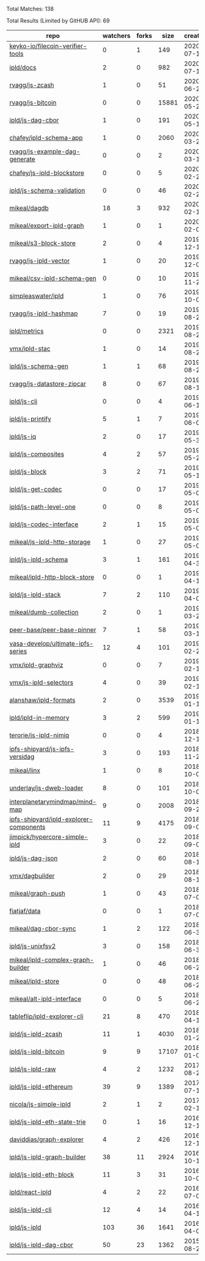 Total Matches: 138

Total Results (Limited by GitHUB API): 69

| repo | watchers | forks | size | created | pushed |
| ---- | -------- | ----- | ---- | ------- | ------ |
| [keyko-io/filecoin-verifier-tools](https://github.com/keyko-io/filecoin-verifier-tools)| 0 | 1 | 149| 2020-07-15 | 2020-07-28 |
| [ipld/docs](https://github.com/ipld/docs)| 2 | 0 | 982| 2020-07-10 | 2020-07-29 |
| [rvagg/js-zcash](https://github.com/rvagg/js-zcash)| 1 | 0 | 51| 2020-06-29 | 2020-06-29 |
| [rvagg/js-bitcoin](https://github.com/rvagg/js-bitcoin)| 0 | 0 | 15881| 2020-05-27 | 2020-06-29 |
| [ipld/js-dag-cbor](https://github.com/ipld/js-dag-cbor)| 1 | 0 | 191| 2020-05-12 | 2020-07-19 |
| [chafey/ipld-schema-app](https://github.com/chafey/ipld-schema-app)| 1 | 0 | 2060| 2020-03-20 | 2020-07-19 |
| [rvagg/js-example-dag-generate](https://github.com/rvagg/js-example-dag-generate)| 0 | 0 | 2| 2020-03-18 | 2020-03-18 |
| [chafey/js-ipld-blockstore](https://github.com/chafey/js-ipld-blockstore)| 0 | 0 | 5| 2020-02-28 | 2020-02-29 |
| [ipld/js-schema-validation](https://github.com/ipld/js-schema-validation)| 0 | 0 | 46| 2020-02-27 | 2020-06-24 |
| [mikeal/dagdb](https://github.com/mikeal/dagdb)| 18 | 3 | 932| 2020-02-13 | 2020-07-25 |
| [mikeal/export-ipld-graph](https://github.com/mikeal/export-ipld-graph)| 1 | 0 | 1| 2020-02-05 | 2020-02-05 |
| [mikeal/s3-block-store](https://github.com/mikeal/s3-block-store)| 2 | 0 | 4| 2019-12-10 | 2020-06-16 |
| [rvagg/js-ipld-vector](https://github.com/rvagg/js-ipld-vector)| 1 | 0 | 20| 2019-12-09 | 2019-12-09 |
| [mikeal/csv-ipld-schema-gen](https://github.com/mikeal/csv-ipld-schema-gen)| 0 | 0 | 10| 2019-11-27 | 2020-06-16 |
| [simpleaswater/ipld](https://github.com/simpleaswater/ipld)| 1 | 0 | 76| 2019-10-05 | 2020-07-18 |
| [rvagg/js-ipld-hashmap](https://github.com/rvagg/js-ipld-hashmap)| 7 | 0 | 19| 2019-08-26 | 2019-08-28 |
| [ipld/metrics](https://github.com/ipld/metrics)| 0 | 0 | 2321| 2019-08-25 | 2020-07-28 |
| [vmx/ipld-stac](https://github.com/vmx/ipld-stac)| 1 | 0 | 14| 2019-08-22 | 2020-03-20 |
| [ipld/js-schema-gen](https://github.com/ipld/js-schema-gen)| 1 | 1 | 68| 2019-08-22 | 2020-06-18 |
| [rvagg/js-datastore-zipcar](https://github.com/rvagg/js-datastore-zipcar)| 8 | 0 | 67| 2019-08-12 | 2019-12-13 |
| [ipld/js-cli](https://github.com/ipld/js-cli)| 0 | 0 | 4| 2019-06-14 | 2020-06-18 |
| [ipld/js-printify](https://github.com/ipld/js-printify)| 5 | 1 | 7| 2019-06-04 | 2020-06-18 |
| [ipld/js-iq](https://github.com/ipld/js-iq)| 2 | 0 | 17| 2019-05-31 | 2020-06-18 |
| [ipld/js-composites](https://github.com/ipld/js-composites)| 4 | 2 | 57| 2019-05-27 | 2020-01-10 |
| [ipld/js-block](https://github.com/ipld/js-block)| 3 | 2 | 71| 2019-05-19 | 2020-07-20 |
| [ipld/js-get-codec](https://github.com/ipld/js-get-codec)| 0 | 0 | 17| 2019-05-09 | 2020-06-18 |
| [ipld/js-path-level-one](https://github.com/ipld/js-path-level-one)| 0 | 0 | 8| 2019-05-07 | 2020-06-18 |
| [ipld/js-codec-interface](https://github.com/ipld/js-codec-interface)| 2 | 1 | 15| 2019-05-03 | 2020-06-18 |
| [mikeal/js-ipld-http-storage](https://github.com/mikeal/js-ipld-http-storage)| 1 | 0 | 27| 2019-05-02 | 2019-08-29 |
| [ipld/js-ipld-schema](https://github.com/ipld/js-ipld-schema)| 3 | 1 | 161| 2019-04-30 | 2019-11-28 |
| [mikeal/ipld-http-block-store](https://github.com/mikeal/ipld-http-block-store)| 0 | 0 | 1| 2019-04-19 | 2019-04-19 |
| [ipld/js-ipld-stack](https://github.com/ipld/js-ipld-stack)| 7 | 2 | 110| 2019-04-02 | 2019-05-23 |
| [mikeal/dumb-collection](https://github.com/mikeal/dumb-collection)| 2 | 0 | 1| 2019-03-26 | 2019-03-26 |
| [peer-base/peer-base-pinner](https://github.com/peer-base/peer-base-pinner)| 7 | 1 | 58| 2019-03-12 | 2019-05-07 |
| [vasa-develop/ultimate-ipfs-series](https://github.com/vasa-develop/ultimate-ipfs-series)| 12 | 4 | 101| 2019-02-22 | 2020-07-16 |
| [vmx/ipld-graphviz](https://github.com/vmx/ipld-graphviz)| 0 | 0 | 7| 2019-02-14 | 2019-06-03 |
| [vmx/js-ipld-selectors](https://github.com/vmx/js-ipld-selectors)| 4 | 0 | 39| 2019-02-13 | 2019-03-06 |
| [alanshaw/ipld-formats](https://github.com/alanshaw/ipld-formats)| 2 | 0 | 3539| 2019-01-17 | 2019-01-18 |
| [ipld/ipld-in-memory](https://github.com/ipld/ipld-in-memory)| 3 | 2 | 599| 2019-01-13 | 2020-07-23 |
| [terorie/js-ipld-nimiq](https://github.com/terorie/js-ipld-nimiq)| 0 | 0 | 4| 2018-12-14 | 2018-12-14 |
| [ipfs-shipyard/js-ipfs-versidag](https://github.com/ipfs-shipyard/js-ipfs-versidag)| 3 | 0 | 193| 2018-11-27 | 2018-12-11 |
| [mikeal/linx](https://github.com/mikeal/linx)| 1 | 0 | 8| 2018-10-07 | 2018-10-07 |
| [underlay/js-dweb-loader](https://github.com/underlay/js-dweb-loader)| 8 | 0 | 101| 2018-10-04 | 2020-07-16 |
| [interplanetarymindmap/mind-map](https://github.com/interplanetarymindmap/mind-map)| 9 | 0 | 2008| 2018-09-20 | 2018-11-15 |
| [ipfs-shipyard/ipld-explorer-components](https://github.com/ipfs-shipyard/ipld-explorer-components)| 11 | 9 | 4175| 2018-09-05 | 2020-07-28 |
| [jimpick/hypercore-simple-ipld](https://github.com/jimpick/hypercore-simple-ipld)| 3 | 0 | 22| 2018-09-04 | 2018-10-15 |
| [ipld/js-dag-json](https://github.com/ipld/js-dag-json)| 2 | 0 | 60| 2018-08-14 | 2020-07-19 |
| [vmx/dagbuilder](https://github.com/vmx/dagbuilder)| 2 | 0 | 29| 2018-08-10 | 2020-04-29 |
| [mikeal/graph-push](https://github.com/mikeal/graph-push)| 1 | 0 | 43| 2018-07-03 | 2018-07-07 |
| [fiatjaf/data](https://github.com/fiatjaf/data)| 0 | 0 | 1| 2018-07-01 | 2018-07-01 |
| [mikeal/dag-cbor-sync](https://github.com/mikeal/dag-cbor-sync)| 1 | 2 | 122| 2018-06-30 | 2020-04-23 |
| [ipld/js-unixfsv2](https://github.com/ipld/js-unixfsv2)| 3 | 0 | 158| 2018-06-30 | 2020-06-18 |
| [mikeal/ipld-complex-graph-builder](https://github.com/mikeal/ipld-complex-graph-builder)| 1 | 0 | 46| 2018-06-28 | 2018-06-29 |
| [mikeal/ipld-store](https://github.com/mikeal/ipld-store)| 0 | 0 | 48| 2018-06-27 | 2018-06-28 |
| [mikeal/alt-ipld-interface](https://github.com/mikeal/alt-ipld-interface)| 0 | 0 | 5| 2018-06-26 | 2018-06-26 |
| [tableflip/ipld-explorer-cli](https://github.com/tableflip/ipld-explorer-cli)| 21 | 8 | 470| 2018-04-18 | 2018-11-09 |
| [ipld/js-ipld-zcash](https://github.com/ipld/js-ipld-zcash)| 11 | 1 | 4030| 2018-01-22 | 2020-07-23 |
| [ipld/js-ipld-bitcoin](https://github.com/ipld/js-ipld-bitcoin)| 9 | 9 | 17107| 2018-01-05 | 2020-07-23 |
| [ipld/js-ipld-raw](https://github.com/ipld/js-ipld-raw)| 4 | 2 | 1232| 2017-08-25 | 2020-06-09 |
| [ipld/js-ipld-ethereum](https://github.com/ipld/js-ipld-ethereum)| 39 | 9 | 1389| 2017-07-10 | 2020-07-23 |
| [nicola/js-simple-ipld](https://github.com/nicola/js-simple-ipld)| 2 | 1 | 2| 2017-02-17 | 2017-02-17 |
| [ipld/js-ipld-eth-state-trie](https://github.com/ipld/js-ipld-eth-state-trie)| 0 | 1 | 16| 2016-12-19 | 2018-01-25 |
| [daviddias/graph-explorer](https://github.com/daviddias/graph-explorer)| 4 | 2 | 426| 2016-12-13 | 2017-07-05 |
| [ipld/js-ipld-graph-builder](https://github.com/ipld/js-ipld-graph-builder)| 38 | 11 | 2924| 2016-10-18 | 2020-06-01 |
| [ipld/js-ipld-eth-block](https://github.com/ipld/js-ipld-eth-block)| 11 | 3 | 31| 2016-10-03 | 2017-11-20 |
| [ipld/react-ipld](https://github.com/ipld/react-ipld)| 4 | 2 | 22| 2016-07-05 | 2016-07-07 |
| [ipld/js-ipld-cli](https://github.com/ipld/js-ipld-cli)| 12 | 4 | 14| 2016-04-11 | 2018-01-10 |
| [ipld/js-ipld](https://github.com/ipld/js-ipld)| 103 | 36 | 1641| 2016-04-08 | 2020-07-24 |
| [ipld/js-ipld-dag-cbor](https://github.com/ipld/js-ipld-dag-cbor)| 50 | 23 | 1362| 2015-08-27 | 2020-07-10 |
